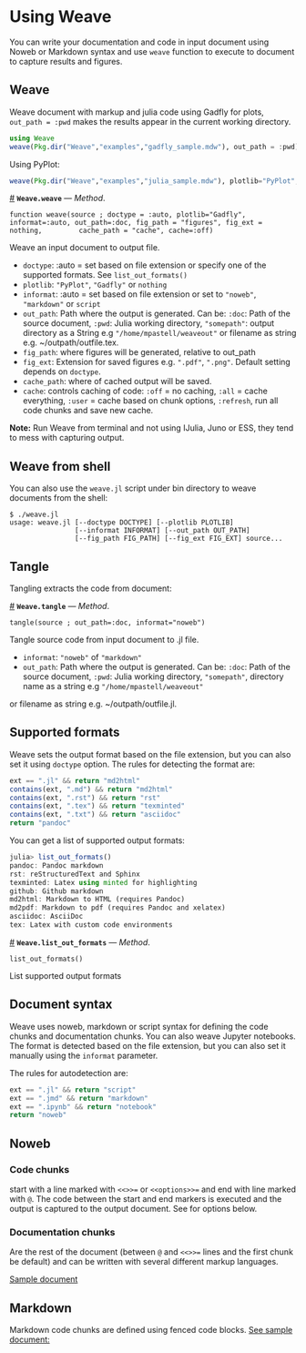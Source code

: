
<a id='Using-Weave-1'></a>

# Using Weave


You can write your documentation and code in input document using Noweb or Markdown syntax and use `weave` function to execute to document to capture results and figures.


<a id='Weave-1'></a>

## Weave


Weave document with markup and julia code using Gadfly for plots, `out_path = :pwd` makes the results appear in the current working directory.


```julia
using Weave
weave(Pkg.dir("Weave","examples","gadfly_sample.mdw"), out_path = :pwd)
```


Using PyPlot:


```julia
weave(Pkg.dir("Weave","examples","julia_sample.mdw"), plotlib="PyPlot", out_path = :pwd)
```

<a id='Weave.weave-Tuple{Any}' href='#Weave.weave-Tuple{Any}'>#</a>
**`Weave.weave`** &mdash; *Method*.



`function weave(source ; doctype = :auto, plotlib="Gadfly",         informat=:auto, out_path=:doc, fig_path = "figures", fig_ext = nothing,         cache_path = "cache", cache=:off)`

Weave an input document to output file.

  * `doctype`: :auto = set based on file extension or specify one of the supported formats. See `list_out_formats()`
  * `plotlib`: `"PyPlot"`, `"Gadfly"` or `nothing`
  * `informat`: :auto = set based on file extension or set to  `"noweb"`, `"markdown"` or  `script`
  * `out_path`: Path where the output is generated. Can be: `:doc`: Path of the source document, `:pwd`: Julia working directory, `"somepath"`: output directory as a String e.g `"/home/mpastell/weaveout"` or filename as string e.g. ~/outpath/outfile.tex.
  * `fig_path`: where figures will be generated, relative to out_path
  * `fig_ext`: Extension for saved figures e.g. `".pdf"`, `".png"`. Default setting depends on `doctype`.
  * `cache_path`: where of cached output will be saved.
  * `cache`: controls caching of code: `:off` = no caching, `:all` = cache everything, `:user` = cache based on chunk options, `:refresh`, run all code chunks and save new cache.

**Note:** Run Weave from terminal and not using IJulia, Juno or ESS, they tend to mess with capturing output.


<a id='Weave-from-shell-1'></a>

## Weave from shell


You can also use the `weave.jl` script under bin directory to weave documents from the shell:


```
$ ./weave.jl
usage: weave.jl [--doctype DOCTYPE] [--plotlib PLOTLIB]
                [--informat INFORMAT] [--out_path OUT_PATH]
                [--fig_path FIG_PATH] [--fig_ext FIG_EXT] source...
```


<a id='Tangle-1'></a>

## Tangle


Tangling extracts the code from document:

<a id='Weave.tangle-Tuple{Any}' href='#Weave.tangle-Tuple{Any}'>#</a>
**`Weave.tangle`** &mdash; *Method*.



`tangle(source ; out_path=:doc, informat="noweb")`

Tangle source code from input document to .jl file.

  * `informat`: `"noweb"` of `"markdown"`
  * `out_path`: Path where the output is generated. Can be: `:doc`: Path of the source document, `:pwd`: Julia working directory,  `"somepath"`, directory name as a string e.g `"/home/mpastell/weaveout"`

or filename as string e.g. ~/outpath/outfile.jl.


<a id='Supported-formats-1'></a>

## Supported formats


Weave sets the output format based on the file extension, but you can also set it using `doctype` option. The rules for detecting the format are:


```julia
ext == ".jl" && return "md2html"
contains(ext, ".md") && return "md2html"
contains(ext, ".rst") && return "rst"
contains(ext, ".tex") && return "texminted"
contains(ext, ".txt") && return "asciidoc"
return "pandoc"
```


You can get a list of supported output formats:


```julia
julia> list_out_formats()
pandoc: Pandoc markdown
rst: reStructuredText and Sphinx
texminted: Latex using minted for highlighting
github: Github markdown
md2html: Markdown to HTML (requires Pandoc)
md2pdf: Markdown to pdf (requires Pandoc and xelatex)
asciidoc: AsciiDoc
tex: Latex with custom code environments
```

<a id='Weave.list_out_formats-Tuple{}' href='#Weave.list_out_formats-Tuple{}'>#</a>
**`Weave.list_out_formats`** &mdash; *Method*.



`list_out_formats()`

List supported output formats


<a id='Document-syntax-1'></a>

## Document syntax


Weave uses noweb, markdown or script syntax for defining the code chunks and documentation chunks. You can also weave Jupyter notebooks. The format is detected based on the file extension, but you can also set it manually using the `informat` parameter.


The rules for autodetection are:


```julia
ext == ".jl" && return "script"
ext == ".jmd" && return "markdown"
ext == ".ipynb" && return "notebook"
return "noweb"
```


<a id='Noweb-1'></a>

## Noweb


<a id='Code-chunks-1'></a>

### Code chunks


start with a line marked with `<<>>=` or `<<options>>=` and end with line marked with `@`. The code between the start and end markers is executed and the output is captured to the output document. See for options below.


<a id='Documentation-chunks-1'></a>

### Documentation chunks


Are the rest of the document (between `@` and `<<>>=` lines and the first chunk be default) and can be written with several different markup languages.


[Sample document]( https://github.com/mpastell/Weave.jl/blob/master/examples/julia_sample.mdw)


<a id='Markdown-1'></a>

## Markdown


Markdown code chunks are defined using fenced code blocks. [See sample document:](https://github.com/mpastell/Weave.jl/blob/master/examples/gadfly_md_sample.jmd)

